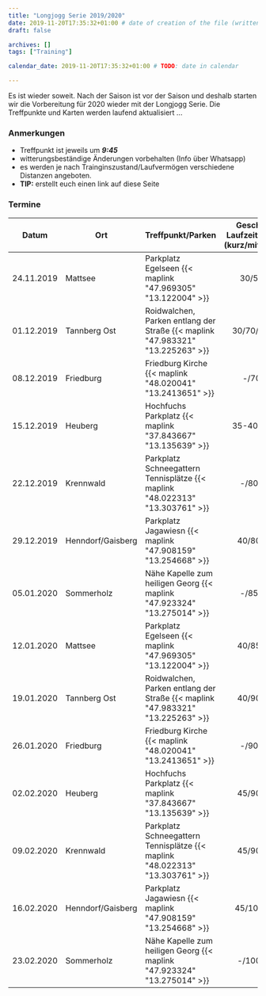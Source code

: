 ```yaml
---
title: "Longjogg Serie 2019/2020"
date: 2019-11-20T17:35:32+01:00 # date of creation of the file (written)
draft: false

archives: []
tags: ["Training"]

calendar_date: 2019-11-20T17:35:32+01:00 # TODO: date in calendar

---
```


Es ist wieder soweit. Nach der Saison ist vor der Saison und deshalb starten wir die Vorbereitung für 2020 wieder mit der Longjogg Serie. Die Treffpunkte und Karten werden laufend aktualisiert ...

<!--more-->

### Anmerkungen

+ Treffpunkt ist jeweils um ***9:45***
+ witterungsbeständige Änderungen vorbehalten (Info über Whatsapp)
+ es werden je nach Trainginszustand/Laufvermögen verschiedene Distanzen angeboten.
+ **TIP:** erstellt euch einen link auf diese Seite

### Termine

<!---

| Datum      | Ort          | Treffpunkt/Parken | Geschätzte Laufzeiten \[min\] (kurz/mittel/lang) | OL Bahn | Karte |
| ---------- | ------------ | ----------------- |:------------------------------------------------:|:-------:| ----- |
| 24.11.2019 | Mattsee | Parkplatz Egelseen {{< maplink "47.969305" "13.122004" >}} | 30/50/80 | - | |
| 01.12.2019 | Tannberg Ost | Roidwalchen, Parken entlang der Straße {{< maplink "47.983321" "13.225263" >}} | 30/70/85-90 | - | [Karte](./Tannberg-Ost_Map_LJ.pdf) |
| 08.12.2019 | Friedburg | Friedburg Kirche {{< maplink "48.020041" "13.2413651" >}} | -/70/90 | - | |
| 15.12.2019 | Heuberg | Hochfuchs Parkplatz {{< maplink "37.843667" "13.135639" >}} | 35-40/75/90 | - | |
| 22.12.2019 | Krennwald | Parkplatz Schneegattern Tennisplätze {{< maplink "48.022313" "13.303761" >}} | -/80/100 | - | |
| 29.12.2019 | Henndorf/Gaisberg | Parkplatz Jagawiesn {{< maplink "47.908159" "13.254668" >}} | 40/80/100 | - | |
| 05.01.2020 | Sommerholz | Nähe Kapelle zum heiligen Georg {{< maplink "47.923324" "13.275014" >}} | -/85/100 | - | |
| 12.01.2020 | Mattsee | Parkplatz Egelseen {{< maplink "47.969305" "13.122004" >}} | 40/85/110 | - | |
| 19.01.2020 | Tannberg Ost | Roidwalchen, Parken entlang der Straße {{< maplink "47.983321" "13.225263" >}} | 40/90/110 | Ja | |
| 26.01.2020 | Friedburg | Friedburg Kirche {{< maplink "48.020041" "13.2413651" >}} | -/90/110 | - | |
| 02.02.2020 | Heuberg | Hochfuchs Parkplatz {{< maplink "37.843667" "13.135639" >}} | 45/90/110 | Ja | |
| 09.02.2020 | Krennwald | Parkplatz Schneegattern Tennisplätze {{< maplink "48.022313" "13.303761" >}} | 45/90/120 | Ja | |
| 16.02.2020 | Henndorf/Gaisberg | Parkplatz Jagawiesn {{< maplink "47.908159" "13.254668" >}} | 45/100/120 | Ja | |
| 23.02.2020 | Sommerholz | Nähe Kapelle zum heiligen Georg {{< maplink "47.923324" "13.275014" >}} | -/100/120 | - | |

<table class="uk-table uk-table-divider uk-table-striped uk-table-responsive">
--->

<table class="uk-table uk-table-divider uk-table-striped uk-table-responsive">
<thead>
<tr>
<th>Datum</th>
<th>Ort</th>
<th>Treffpunkt/Parken</th>
<th align="center">Geschätzte Laufzeiten [min] (kurz/mittel/lang)</th>
<th align="center">OL Bahn</th>
<th>Karte</th>
</tr>
</thead>

<tbody>
<tr>
<td>24.11.2019</td>
<td>Mattsee</td>
<td>Parkplatz Egelseen {{< maplink "47.969305" "13.122004" >}}</td>
<td align="center">30/50/80</td>
<td align="center">-</td>
<td><a href="./Mattsee_Map_LJ.pdf">Karte</a></td>
</tr>

<tr>
<td>01.12.2019</td>
<td>Tannberg Ost</td>
<td>Roidwalchen, Parken entlang der Straße {{< maplink "47.983321" "13.225263" >}}</td>
<td align="center">30/70/85-90</td>
<td align="center">-</td>
<td><a href="./Tannberg-Ost_Map_LJ.pdf">Karte</a></td>
</tr>

<tr>
<td>08.12.2019</td>
<td>Friedburg</td>
<td>Friedburg Kirche {{< maplink "48.020041" "13.2413651" >}}</td>
<td align="center">-/70/90</td>
<td align="center">-</td>
<td><a href="./Friedburg_Map_LJ.pdf">Karte</a></td>
</tr>

<tr>
<td>15.12.2019</td>
<td>Heuberg</td>
<td>Hochfuchs Parkplatz {{< maplink "37.843667" "13.135639" >}}</td>
<td align="center">35-40/75/90</td>
<td align="center">-</td>
<td><a href="./Heuberg_Map_LJ.pdf">Karte</a></td>
</tr>

<tr>
<td>22.12.2019</td>
<td>Krennwald</td>
<td>Parkplatz Schneegattern Tennisplätze {{< maplink "48.022313" "13.303761" >}}</td>
<td align="center">-/80/100</td>
<td align="center">-</td>
<td><a href="./Krenwald_LJ.jpg">Karte</a></td>
</tr>

<tr>
<td>29.12.2019</td>
<td>Henndorf/Gaisberg</td>
<td>Parkplatz Jagawiesn {{< maplink "47.908159" "13.254668" >}}</td>
<td align="center">40/80/100</td>
<td align="center">-</td>
<td><a href="./Gaisberg_LJ.pdf">Karte</a></td>
</tr>

<tr>
<td>05.01.2020</td>
<td>Sommerholz</td>
<td>Nähe Kapelle zum heiligen Georg {{< maplink "47.923324" "13.275014" >}}</td>
<td align="center">-/85/100</td>
<td align="center">-</td>
<td><a href="./Sommerholz_Map_LJ.pdf">Karte</a></td>
</tr>

<tr>
<td>12.01.2020</td>
<td>Mattsee</td>
<td>Parkplatz Egelseen {{< maplink "47.969305" "13.122004" >}}</td>
<td align="center">40/85/110</td>
<td align="center">-</td>
<td></td>
</tr>

<tr>
<td>19.01.2020</td>
<td>Tannberg Ost</td>
<td>Roidwalchen, Parken entlang der Straße {{< maplink "47.983321" "13.225263" >}}</td>
<td align="center">40/90/110</td>
<td align="center">Ja</td>
<td></td>
</tr>

<tr>
<td>26.01.2020</td>
<td>Friedburg</td>
<td>Friedburg Kirche {{< maplink "48.020041" "13.2413651" >}}</td>
<td align="center">-/90/110</td>
<td align="center">-</td>
<td></td>
</tr>

<tr>
<td>02.02.2020</td>
<td>Heuberg</td>
<td>Hochfuchs Parkplatz {{< maplink "37.843667" "13.135639" >}}</td>
<td align="center">45/90/110</td>
<td align="center">Ja</td>
<td></td>
</tr>

<tr>
<td>09.02.2020</td>
<td>Krennwald</td>
<td>Parkplatz Schneegattern Tennisplätze {{< maplink "48.022313" "13.303761" >}}</td>
<td align="center">45/90/120</td>
<td align="center">Ja</td>
<td></td>
</tr>

<tr>
<td>16.02.2020</td>
<td>Henndorf/Gaisberg</td>
<td>Parkplatz Jagawiesn {{< maplink "47.908159" "13.254668" >}}</td>
<td align="center">45/100/120</td>
<td align="center">Ja</td>
<td></td>
</tr>

<tr>
<td>23.02.2020</td>
<td>Sommerholz</td>
<td>Nähe Kapelle zum heiligen Georg {{< maplink "47.923324" "13.275014" >}}</td>
<td align="center">-/100/120</td>
<td align="center">-</td>
<td></td>
</tr>
</tbody>
</table>